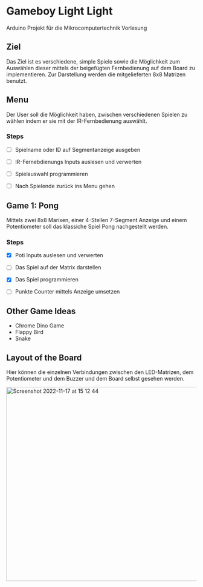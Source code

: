

# Gameboy Light Light

Arduino Projekt für die Mikrocomputertechnik Vorlesung

## Ziel

Das Ziel ist es verschiedene, simple Spiele sowie die Möglichkeit zum Auswählen dieser mittels der beigefügten Fernbedienung auf dem Board zu implementieren.
Zur Darstellung werden die mitgelieferten 8x8 Matrizen benutzt.


## Menu

Der User soll die Möglichkeit haben, zwischen verschiedenen Spielen zu wählen indem er sie mit der IR-Fernbedienung auswählt.

### Steps

- [ ] Spielname oder ID auf Segmentanzeige ausgeben

- [ ] IR-Fernebdienungs Inputs auslesen und verwerten

- [ ] Spielauswahl programmieren

- [ ] Nach Spielende zurück ins Menu gehen


## Game 1: Pong

Mittels zwei 8x8 Marixen, einer 4-Stellen 7-Segment Anzeige und einem Potentiometer  soll das klassiche Spiel Pong nachgestellt werden.

### Steps

- [X] Poti Inputs auslesen und verwerten

- [ ] Das Spiel auf der Matrix darstellen

- [X] Das Spiel programmieren

- [ ] Punkte Counter mittels Anzeige umsetzen

## Other Game Ideas
- Chrome Dino Game
- Flappy Bird
- Snake

## Layout of the Board
Hier können die einzelnen Verbindungen zwischen den LED-Matrizen, dem Potentiometer und dem Buzzer und dem Board selbst gesehen werden.

<img width="513" alt="Screenshot 2022-11-17 at 15 12 44" src="https://user-images.githubusercontent.com/58913260/202468950-7dc98c56-93bf-4060-bfe6-947465b9d195.png">
